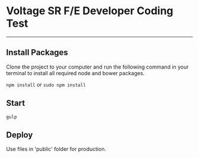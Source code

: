 # Voltage SR F/E Developer Coding Test
***

## Install Packages

Clone the project to your computer and run the following command in your terminal to install all required node and bower packages.

`npm install`
or
`sudo npm install`		

## Start

`gulp`

## Deploy

Use files in 'public' folder for production.
